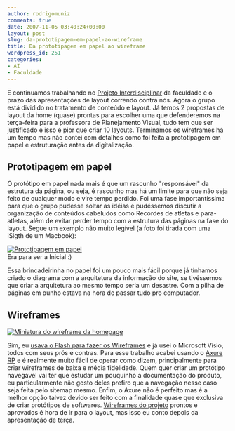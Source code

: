 ```yaml
---
author: rodrigomuniz
comments: true
date: 2007-11-05 03:40:24+00:00
layout: post
slug: da-prototipagem-em-papel-ao-wireframe
title: Da prototipagem em papel ao wireframe
wordpress_id: 251
categories:
- AI
- Faculdade
---
```


E continuamos trabalhando no [Projeto Interdisciplinar](http://rodrigomuniz.com/blog/pi-o-projeto-interdisciplinar-de-web/) da faculdade e o prazo das apresentações de layout correndo contra nós. Agora o grupo está dividido no tratamento de conteúdo e layout. Já temos 2 propostas de layout da home (quase) prontas para escolher uma que defenderemos na terça-feira para a professora de Planejamento Visual, tudo tem que ser justificado e isso é pior que criar 10 layouts. Terminamos os wireframes há um tempo mas não contei com detalhes como foi feita a prototipagem em papel e estruturação antes da digitalização.



## Prototipagem em papel


O protótipo em papel nada mais é que um rascunho "responsável" da estrutura da página, ou seja, é rascunho mas há um limite para que não seja feito de qualquer modo e vire tempo perdido. Foi uma fase importantíssima para que o grupo pudesse soltar as idéias e pudéssemos discutir a organização de conteúdos cabeludos como Recordes de atletas e para-atletas, além de evitar perder tempo com a estrutura das páginas na fase do layout. Segue um exemplo não muito legível (a foto foi tirada com uma iSigth de um Macbook):


[![Prototipagem em papel](http://rodrigomuniz.com/wp-content/img/_prototipagem-papel.gif)](http://rodrigomuniz.com/wp-content/img/prototipagem-papel.gif)  
Era para ser a Inicial :)




Essa brincadeirinha no papel foi um pouco mais fácil porque já tínhamos criado o diagrama com a arquitetura da informação do site, se tivéssemos que criar a arquitetura ao mesmo tempo seria um desastre. Com a pilha de páginas em punho estava na hora de passar tudo pro computador.



## Wireframes




[![Miniatura do wireframe da homepage](http://rodrigomuniz.com/wp-content/img/wireframe-home.gif)](http://faculdade.rodrigomuniz.com/dopulo/wireframes/)


Sim, eu [usava o Flash para fazer os Wireframes](http://rodrigomuniz.com/blog/como-fazer-wireframe-no-flash/) e já usei o Microsoft Visio, todos com seus prós e contras. Para esse trabalho acabei usando o [Axure RP](http://www.axure.com/) e é realmente muito fácil de operar como dizem, principalmente para criar wireframes de baixa e média fidelidade. Quem quer criar um protótipo navegável vai ter que estudar um pouquinho a documentação do produto, eu particularmente não gosto deles prefiro que a navegação nesse caso seja feita pelo sitemap mesmo. Enfim, o Axure não é perfeito mas é a melhor opção talvez devido ser feito com a finalidade quase que exclusiva de criar protótipos de softwares. [Wireframes do projeto](http://faculdade.rodrigomuniz.com/dopulo/wireframes/) prontos e aprovados é hora de ir para o layout, mas isso eu conto depois da apresentação de terça.
